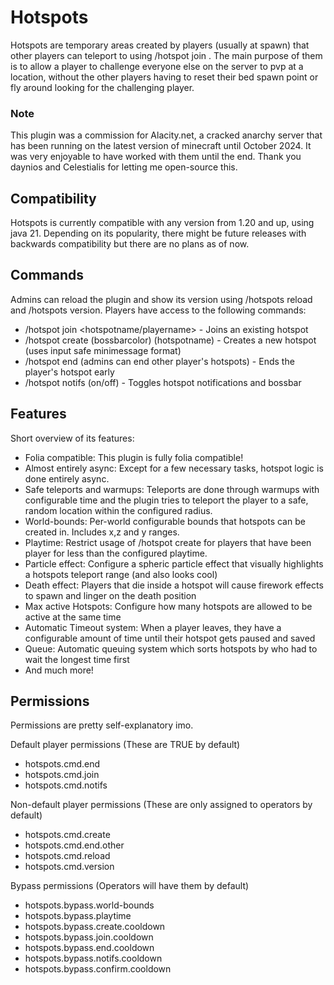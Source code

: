 # Hotspots

Hotspots are temporary areas created by players (usually at spawn) that other players can teleport to using /hotspot join <name>.
The main purpose of them is to allow a player to challenge everyone else on the server to pvp at a location, without the other players
having to reset their bed spawn point or fly around looking for the challenging player.

### Note

This plugin was a commission for Alacity.net, a cracked anarchy server that has been running on the latest version of minecraft until October 2024.
It was very enjoyable to have worked with them until the end. Thank you daynios and Celestialis for letting me open-source this.

## Compatibility

Hotspots is currently compatible with any version from 1.20 and up, using java 21. 
Depending on its popularity, there might be future releases with backwards compatibility but there are no plans as of now.

## Commands

Admins can reload the plugin and show its version using /hotspots reload and /hotspots version.
Players have access to the following commands:
- /hotspot join <hotspotname/playername> - Joins an existing hotspot
- /hotspot create (bossbarcolor) (hotspotname) - Creates a new hotspot (uses input safe minimessage format)
- /hotspot end (admins can end other player's hotspots) - Ends the player's hotspot early
- /hotspot notifs (on/off) - Toggles hotspot notifications and bossbar

## Features

Short overview of its features:
- Folia compatible: This plugin is fully folia compatible!
- Almost entirely async: Except for a few necessary tasks, hotspot logic is done entirely async.
- Safe teleports and warmups: Teleports are done through warmups with configurable time and the plugin tries to teleport the player to a safe, random location within the configured radius.
- World-bounds: Per-world configurable bounds that hotspots can be created in. Includes x,z and y ranges.
- Playtime: Restrict usage of /hotspot create for players that have been player for less than the configured playtime.
- Particle effect: Configure a spheric particle effect that visually highlights a hotspots teleport range (and also looks cool)
- Death effect: Players that die inside a hotspot will cause firework effects to spawn and linger on the death position
- Max active Hotspots: Configure how many hotspots are allowed to be active at the same time
- Automatic Timeout system: When a player leaves, they have a configurable amount of time until their hotspot gets paused and saved
- Queue: Automatic queuing system which sorts hotspots by who had to wait the longest time first
- And much more!

## Permissions

Permissions are pretty self-explanatory imo.

Default player permissions (These are TRUE by default)
- hotspots.cmd.end
- hotspots.cmd.join
- hotspots.cmd.notifs

Non-default player permissions (These are only assigned to operators by default)
- hotspots.cmd.create
- hotspots.cmd.end.other
- hotspots.cmd.reload
- hotspots.cmd.version

Bypass permissions (Operators will have them by default)
- hotspots.bypass.world-bounds
- hotspots.bypass.playtime
- hotspots.bypass.create.cooldown
- hotspots.bypass.join.cooldown
- hotspots.bypass.end.cooldown
- hotspots.bypass.notifs.cooldown
- hotspots.bypass.confirm.cooldown

